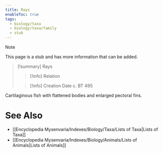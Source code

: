 ```yaml
---
title: Rays
enableToc: true
tags:
  - biology/taxa
  - biology/taxa/family
  - stub
---
```


> [!note]
> This page is a stub and has more information that can be added.

> [!summary] Rays
> > [!info] Relation
>
> > [!info] Creation Date
> > c. BT 495

Cartilaginous fish with flattened bodies and enlarged pectoral fins.

# See Also
- [[Encyclopedia Mysenvaria/Indexes/Biology/Taxa/Lists of Taxa|Lists of Taxa]]
- [[Encyclopedia Mysenvaria/Indexes/Biology/Animals/Lists of Animals|Lists of Animals]]
